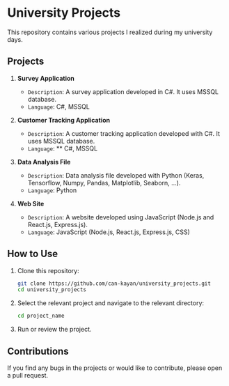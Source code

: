 # University Projects

This repository contains various projects I realized during my university days.

## Projects

1. **Survey Application**
    - ```Description```:   A survey application developed in C#. It uses MSSQL database.
    - ```Language```:   C#, MSSQL


2. **Customer Tracking Application**
    - ```Description```: A customer tracking application developed with C#. It uses MSSQL database.
    - ```Language```: ** C#, MSSQL


3. **Data Analysis File**
    - ```Description```:   Data analysis file developed with Python (Keras, Tensorflow, Numpy, Pandas, Matplotlib, Seaborn, ...).
    - ```Language```:   Python


4. **Web Site**
    - ```Description```:   A website developed using JavaScript (Node.js and React.js, Express.js).
    - ```Language```:   JavaScript (Node.js, React.js, Express.js, CSS)


## How to Use

1. Clone this repository:

    ```bash
    git clone https://github.com/can-kayan/university_projects.git
    cd university_projects
    ```

2. Select the relevant project and navigate to the relevant directory:

    ```bash
    cd project_name
    ```

3. Run or review the project.

## Contributions

If you find any bugs in the projects or would like to contribute, please open a pull request.
